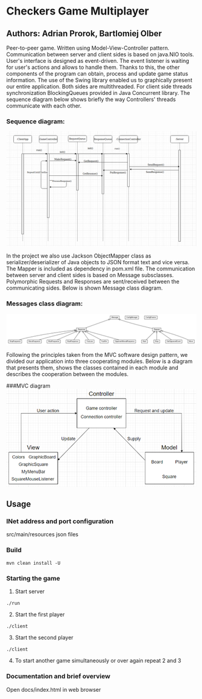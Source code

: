 # Checkers Game Multiplayer
## Authors: Adrian Prorok, Bartlomiej Olber

Peer-to-peer game. Written using Model-View-Controller pattern. Communication between server and client sides is based on java.NIO
	tools. User's interface is designed as event-driven.
      The event listener is waiting for user's actions and allows to handle them. Thanks to this, the other components of the program can obtain, 
        process and update game status information.
       The use of the Swing library enabled us to graphically present our entire application.
	Both sides are multithreaded. For client side threads synchronization BlockingQueues provided in Java Concurrent library. 
	The sequence diagram below shows briefly the way Controllers'
        threads communicate with each other.
        
### Sequence diagram:        
![Sequence Diagram](https://github.com/BartlomiejOlber/PROZ/blob/master/docs/doc-files/sequence_diagram.png)  
   	   
In the project we also use Jackson ObjectMapper class as serializer/deserializer of Java objects to JSON format text and vice versa.
	The Mapper is included as dependency in pom.xml file.
	The communication between server and client sides is based on Message subsclasses. Polymorphic Requests and Responses are sent/received between the communicating sides. Below is shown Message class diagram. 
	
### Messages class diagram:	
![Messages class diagram](https://github.com/BartlomiejOlber/PROZ/blob/master/docs/doc-files/edu.proz.checkers.infrastructure.png)
	 

Following the principles taken from the MVC software design pattern, we divided our application into three cooperating modules.
        Below is a diagram that presents them, shows the classes contained in each module and describes the cooperation between the modules.
        
###MVC diagram        
![MVC Diagram](https://github.com/BartlomiejOlber/PROZ/blob/master/docs/doc-files/MVC_diagram.PNG)

## Usage 
### INet address and port configuration
  src/main/resources json files
### Build
 ```
mvn clean install -U
 ```
### Starting the game

1. Start server
```
./run
```
2. Start the first player
```
./client
```
3. Start the second player
```
./client
```
4. To start another game simultaneously or over again repeat 2 and 3

### Documentation and brief overview 
Open docs/index.html in web browser
	


